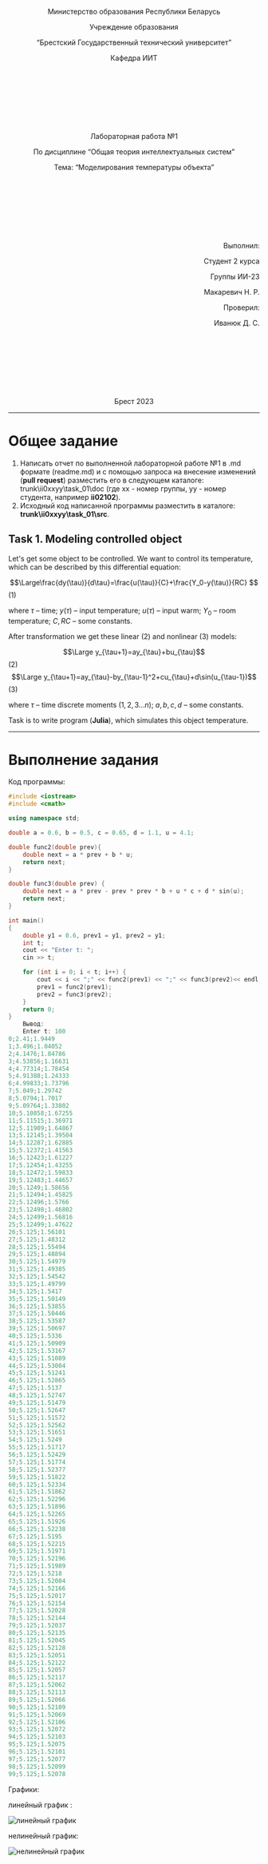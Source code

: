 <p style="text-align: center;">Министерство образования Республики Беларусь</p>
<p style="text-align: center;">Учреждение образования</p>
<p style="text-align: center;">“Брестский Государственный технический университет”</p>
<p style="text-align: center;">Кафедра ИИТ</p>
<div style="margin-bottom: 10em;"></div>
<p style="text-align: center;">Лабораторная работа №1</p>
<p style="text-align: center;">По дисциплине “Общая теория интеллектуальных систем”</p>
<p style="text-align: center;">Тема: “Моделирования температуры объекта”</p>
<div style="margin-bottom: 10em;"></div>
<p style="text-align: right;">Выполнил:</p>
<p style="text-align: right;">Студент 2 курса</p>
<p style="text-align: right;">Группы ИИ-23</p>
<p style="text-align: right;">Макаревич Н. Р.</p>
<p style="text-align: right;">Проверил:</p>
<p style="text-align: right;">Иванюк Д. С.</p>
<div style="margin-bottom: 10em;"></div>
<p style="text-align: center;">Брест 2023</p>

---

# Общее задание #
1. Написать отчет по выполненной лабораторной работе №1 в .md формате (readme.md) и с помощью запроса на внесение изменений (**pull request**) разместить его в следующем каталоге: trunk\ii0xxyy\task_01\doc (где xx - номер группы, yy - номер студента, например **ii02102**).
2. Исходный код написанной программы разместить в каталоге: **trunk\ii0xxyy\task_01\src**.

## Task 1. Modeling controlled object ##
Let's get some object to be controlled. We want to control its temperature, which can be described by this differential equation:

$$\Large\frac{dy(\tau)}{d\tau}=\frac{u(\tau)}{C}+\frac{Y_0-y(\tau)}{RC} $$ (1)

where $\tau$ – time; $y(\tau)$ – input temperature; $u(\tau)$ – input warm; $Y_0$ – room temperature; $C,RC$ – some constants.

After transformation we get these linear (2) and nonlinear (3) models:

$$\Large y_{\tau+1}=ay_{\tau}+bu_{\tau}$$ (2)
$$\Large y_{\tau+1}=ay_{\tau}-by_{\tau-1}^2+cu_{\tau}+d\sin(u_{\tau-1})$$ (3)

where $\tau$ – time discrete moments ($1,2,3{\dots}n$); $a,b,c,d$ – some constants.

Task is to write program (**Julia**), which simulates this object temperature.

---

# Выполнение задания #

Код программы:
```cpp
#include <iostream>
#include <cmath>

using namespace std;

double a = 0.6, b = 0.5, c = 0.65, d = 1.1, u = 4.1;

double func2(double prev){
	double next = a * prev + b * u;
	return next;
}

double func3(double prev) {
	double next = a * prev - prev * prev * b + u * c + d * sin(u);
	return next;
}

int main()
{
	double y1 = 0.6, prev1 = y1, prev2 = y1;
	int t;
	cout << "Enter t: ";
	cin >> t;

	for (int i = 0; i < t; i++) {
		cout << i << ";" << func2(prev1) << ";" << func3(prev2)<< endl;
		prev1 = func2(prev1);
		prev2 = func3(prev2);
	}
	return 0;
}
    Вывод:
    Enter t: 100
0;2.41;1.9449
1;3.496;1.04052
2;4.1476;1.84786
3;4.53856;1.16631
4;4.77314;1.78454
5;4.91388;1.24333
6;4.99833;1.73796
7;5.049;1.29742
8;5.0794;1.7017
9;5.09764;1.33802
10;5.10858;1.67255
11;5.11515;1.36971
12;5.11909;1.64867
13;5.12145;1.39504
14;5.12287;1.62885
15;5.12372;1.41563
16;5.12423;1.61227
17;5.12454;1.43255
18;5.12472;1.59833
19;5.12483;1.44657
20;5.1249;1.58656
21;5.12494;1.45825
22;5.12496;1.5766
23;5.12498;1.46802
24;5.12499;1.56816
25;5.12499;1.47622
26;5.125;1.56101
27;5.125;1.48312
28;5.125;1.55494
29;5.125;1.48894
30;5.125;1.54979
31;5.125;1.49385
32;5.125;1.54542
33;5.125;1.49799
34;5.125;1.5417
35;5.125;1.50149
36;5.125;1.53855
37;5.125;1.50446
38;5.125;1.53587
39;5.125;1.50697
40;5.125;1.5336
41;5.125;1.50909
42;5.125;1.53167
43;5.125;1.51089
44;5.125;1.53004
45;5.125;1.51241
46;5.125;1.52865
47;5.125;1.5137
48;5.125;1.52747
49;5.125;1.51479
50;5.125;1.52647
51;5.125;1.51572
52;5.125;1.52562
53;5.125;1.51651
54;5.125;1.5249
55;5.125;1.51717
56;5.125;1.52429
57;5.125;1.51774
58;5.125;1.52377
59;5.125;1.51822
60;5.125;1.52334
61;5.125;1.51862
62;5.125;1.52296
63;5.125;1.51896
64;5.125;1.52265
65;5.125;1.51926
66;5.125;1.52238
67;5.125;1.5195
68;5.125;1.52215
69;5.125;1.51971
70;5.125;1.52196
71;5.125;1.51989
72;5.125;1.5218
73;5.125;1.52004
74;5.125;1.52166
75;5.125;1.52017
76;5.125;1.52154
77;5.125;1.52028
78;5.125;1.52144
79;5.125;1.52037
80;5.125;1.52135
81;5.125;1.52045
82;5.125;1.52128
83;5.125;1.52051
84;5.125;1.52122
85;5.125;1.52057
86;5.125;1.52117
87;5.125;1.52062
88;5.125;1.52113
89;5.125;1.52066
90;5.125;1.52109
91;5.125;1.52069
92;5.125;1.52106
93;5.125;1.52072
94;5.125;1.52103
95;5.125;1.52075
96;5.125;1.52101
97;5.125;1.52077
98;5.125;1.52099
99;5.125;1.52078
```
 Графики:
 
 линейный график :
 
 ![линейный график](linear.jpg)
 
 нелинейный график:
 
 ![нелинейный график](notlinear.jpg)
